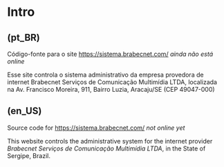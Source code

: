 # Intro

## (pt_BR)

Código-fonte para o site https://sistema.brabecnet.com/ _ainda não está online_

Esse site controla o sistema administrativo da empresa provedora de internet
Brabecnet Serviços de Comunicação Multimídia LTDA, localizada na Av. Francisco
Moreira, 911, Bairro Luzia, Aracaju/SE (CEP 49047-000)


## (en_US)

Source code for https://sistema.brabecnet.com/ _not online yet_

This website controls the administrative system for the internet provider
_Brabecnet Serviços de Comunicação Multimídia LTDA_, in the State of Sergipe,
Brazil.
